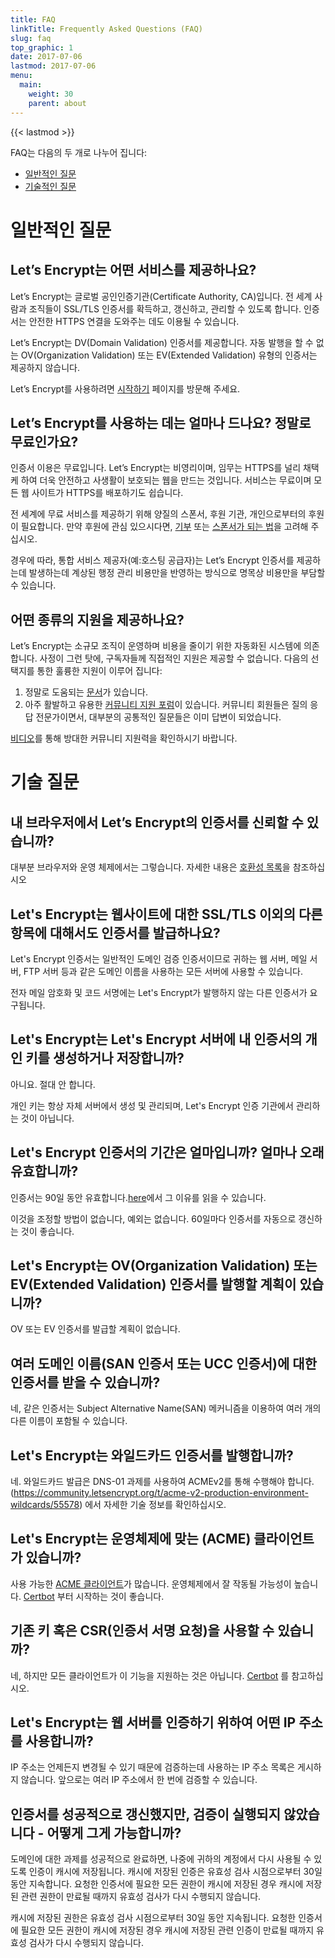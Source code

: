 ```yaml
---
title: FAQ
linkTitle: Frequently Asked Questions (FAQ)
slug: faq
top_graphic: 1
date: 2017-07-06
lastmod: 2017-07-06
menu:
  main:
    weight: 30
    parent: about
---
```


{{< lastmod >}}

FAQ는 다음의 두 개로 나누어 집니다:

* [일반적인 질문](#general)
* [기술적인 질문](#technical)

# <a name="general">일반적인 질문</a>

## Let’s Encrypt는 어떤 서비스를 제공하나요?

Let’s Encrypt는 글로벌 공인인증기관(Certificate Authority, CA)입니다. 전 세계 사람과 조직들이 SSL/TLS 인증서를 확득하고, 갱신하고, 관리할 수 있도록 합니다. 인증서는 안전한 HTTPS 연결을 도와주는 데도 이용될 수 있습니다.

Let’s Encrypt는 DV(Domain Validation) 인증서를 제공합니다. 자동 발행을 할 수 없는 OV(Organization Validation) 또는 EV(Extended Validation) 유형의 인증서는 제공하지 않습니다.

Let’s Encrypt를 사용하려면 [시작하기](https://letsencrypt.org/getting-started/) 페이지를 방문해 주세요.

## Let’s Encrypt를 사용하는 데는 얼마나 드나요? 정말로 무료인가요?

인증서 이용은 무료입니다. Let’s Encrypt는 비영리이며, 임무는 HTTPS를 널리 채택케 하여 더욱 안전하고 사생활이 보호되는 웹을 만드는 것입니다. 서비스는 무료이며 모든 웹 사이트가 HTTPS를 배포하기도 쉽습니다.

전 세계에 무료 서비스를 제공하기 위해 양질의 스폰서, 후원 기관, 개인으로부터의 후원이 필요합니다. 만약 후원에 관심 있으시다면, [기부](/donate/) 또는 [스폰서가 되는 법](/become-a-sponsor/)을 고려해 주십시오.

경우에 따라, 통합 서비스 제공자(예:호스팅 공급자)는 Let’s Encrypt 인증서를 제공하는데 발생하는데 계상된 행정 관리 비용만을 반영하는 방식으로 명목상 비용만을 부담할 수 있습니다.

## 어떤 종류의 지원을 제공하나요?

Let’s Encrypt는 소규모 조직이 운영하며 비용을 줄이기 위한 자동화된 시스템에 의존합니다. 사정이 그런 탓에, 구독자들께 직접적인 지원은 제공할 수 없습니다. 다음의 선택지를 통한 훌륭한 지원이 이루어 집니다:

1. 정말로 도움되는 [문서](/docs/)가 있습니다.
2. 아주 활발하고 유용한 [커뮤니티 지원 포럼](https://community.letsencrypt.org/)이 있습니다. 커뮤니티 회원들은 질의 응답 전문가이면서, 대부분의 공통적인 질문들은 이미 답변이 되었습니다.

[비디오](https://www.youtube.com/watch?v=Xe1TZaElTAs)를 통해 방대한 커뮤니티 지원력을 확인하시기 바랍니다.

# <a name="technical">기술 질문</a>

## 내 브라우저에서 Let’s Encrypt의 인증서를 신뢰할 수 있습니까?

대부분 브라우저와 운영 체제에서는 그렇습니다. 자세한 내용은 [호환성 목록](/docs/certificate-compatibility/)을 참조하십시오

## Let's Encrypt는 웹사이트에 대한 SSL/TLS 이외의 다른 항목에 대해서도 인증서를 발급하나요?

Let's Encrypt 인증서는 일반적인 도메인 검증 인증서이므로 귀하는 웹 서버, 메일 서버, FTP 서버 등과 같은 도메인 이름을 사용하는 모든 서버에 사용할 수 있습니다.

전자 메일 암호화 및 코드 서명에는 Let's Encrypt가 발행하지 않는 다른 인증서가 요구됩니다.

## Let's Encrypt는 Let's Encrypt 서버에 내 인증서의 개인 키를 생성하거나 저장합니까?

아니요. 절대 안 합니다.

개인 키는 항상 자체 서버에서 생성 및 관리되며, Let's Encrypt 인증 기관에서 관리하는 것이 아닙니다.

## Let's Encrypt 인증서의 기간은 얼마입니까? 얼마나 오래 유효합니까?

인증서는 90일 동안 유효합니다.[here](https://letsencrypt.org/2015/11/09/why-90-days.html)에서 그 이유를 읽을 수 있습니다.

이것을 조정할 방법이 없습니다, 예외는 없습니다. 60일마다 인증서를 자동으로 갱신하는 것이 좋습니다.

## Let's Encrypt는 OV(Organization Validation) 또는 EV(Extended Validation) 인증서를 발행할 계획이 있습니까?

OV 또는 EV 인증서를 발급할 계획이 없습니다.

## 여러 도메인 이름(SAN 인증서 또는 UCC 인증서)에 대한 인증서를 받을 수 있습니까?

네, 같은 인증서는 Subject Alternative Name(SAN) 메커니즘을 이용하여 여러 개의 다른 이름이 포함될 수 있습니다.

## Let's Encrypt는 와일드카드 인증서를 발행합니까?

네. 와일드카드 발급은 DNS-01 과제를 사용하여 ACMEv2를 통해 수행해야 합니다. (https://community.letsencrypt.org/t/acme-v2-production-environment-wildcards/55578) 에서 자세한 기술 정보를 확인하십시오.

## Let's Encrypt는 운영체제에 맞는 (ACME) 클라이언트가 있습니까?

사용 가능한 [ACME 클라이언트](/docs/client-options/)가 많습니다. 운영체제에서 잘 작동될 가능성이 높습니다. [Certbot](https://certbot.eff.org/) 부터 시작하는 것이 좋습니다.

## 기존 키 혹은 CSR(인증서 서명 요청)을 사용할 수 있습니까?

네, 하지만 모든 클라이언트가 이 기능을 지원하는 것은 아닙니다. [Certbot](https://certbot.eff.org/) 를 참고하십시오.

## Let's Encrypt는 웹 서버를 인증하기 위하여 어떤 IP 주소를 사용합니까?

IP 주소는 언제든지 변경될 수 있기 때문에 검증하는데 사용하는 IP 주소 목록은 게시하지 않습니다. 앞으로는 여러 IP 주소에서 한 번에 검증할 수 있습니다.
 
## 인증서를 성공적으로 갱신했지만, 검증이 실행되지 않았습니다 - 어떻게 그게 가능합니까?

도메인에 대한 과제를 성공적으로 완료하면, 나중에 귀하의 계정에서 다시 사용될 수 있도록 인증이 캐시에 저장됩니다. 캐시에 저장된 인증은 유효성 검사 시점으로부터 30일 동안 지속합니다.
요청한 인증서에 필요한 모든 권한이 캐시에 저장된 경우 캐시에 저장된 관련 권한이 만료될 때까지 유효성 검사가 다시 수행되지 않습니다.

캐시에 저장된 권한은 유효성 검사 시점으로부터 30일 동안 지속됩니다. 요청한 인증서에 필요한 모든 권한이 캐시에 저장된 경우 캐시에 저장된 관련 인증이 만료될 때까지 유효성 검사가 다시 수행되지 않습니다.
